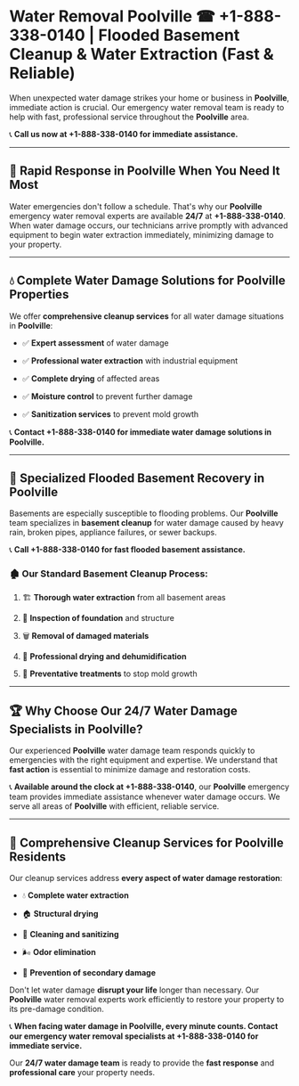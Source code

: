 # Water Removal Poolville ☎ +1-888-338-0140 | Flooded Basement Cleanup & Water Extraction (Fast & Reliable)

When unexpected water damage strikes your home or business in **Poolville**, immediate action is crucial. Our emergency water removal team is ready to help with fast, professional service throughout the **Poolville** area. 

📞 **Call us now at +1-888-338-0140 for immediate assistance.**
---
## 🚀 Rapid Response in Poolville When You Need It Most
Water emergencies don't follow a schedule. That's why our **Poolville** emergency water removal experts are available **24/7** at **+1-888-338-0140**. When water damage occurs, our technicians arrive promptly with advanced equipment to begin water extraction immediately, minimizing damage to your property.
---
## 💧 Complete Water Damage Solutions for Poolville Properties
We offer **comprehensive cleanup services** for all water damage situations in **Poolville**:
- ✅ **Expert assessment** of water damage  
- ✅ **Professional water extraction** with industrial equipment  
- ✅ **Complete drying** of affected areas  
- ✅ **Moisture control** to prevent further damage  
- ✅ **Sanitization services** to prevent mold growth  
📞 **Contact +1-888-338-0140 for immediate water damage solutions in Poolville.**
---
## 🌊 Specialized Flooded Basement Recovery in Poolville
Basements are especially susceptible to flooding problems. Our **Poolville** team specializes in **basement cleanup** for water damage caused by heavy rain, broken pipes, appliance failures, or sewer backups. 
📞 **Call +1-888-338-0140 for fast flooded basement assistance.**
### 🏚️ Our Standard Basement Cleanup Process:
1. 🏗️ **Thorough water extraction** from all basement areas  
2. 🔎 **Inspection of foundation** and structure  
3. 🗑️ **Removal of damaged materials**  
4. 💨 **Professional drying and dehumidification**  
5. 🚫 **Preventative treatments** to stop mold growth  
---
## 🏆 Why Choose Our 24/7 Water Damage Specialists in Poolville?
Our experienced **Poolville** water damage team responds quickly to emergencies with the right equipment and expertise. We understand that **fast action** is essential to minimize damage and restoration costs.
📞 **Available around the clock at +1-888-338-0140**, our **Poolville** emergency team provides immediate assistance whenever water damage occurs. We serve all areas of **Poolville** with efficient, reliable service.
---
## 🧹 Comprehensive Cleanup Services for Poolville Residents
Our cleanup services address **every aspect of water damage restoration**:
- 💧 **Complete water extraction**  
- 🏠 **Structural drying**  
- 🧼 **Cleaning and sanitizing**  
- 🌬️ **Odor elimination**  
- 🚫 **Prevention of secondary damage**  
Don't let water damage **disrupt your life** longer than necessary. Our **Poolville** water removal experts work efficiently to restore your property to its pre-damage condition.
📞 **When facing water damage in Poolville, every minute counts. Contact our emergency water removal specialists at +1-888-338-0140 for immediate service.**
Our **24/7 water damage team** is ready to provide the **fast response** and **professional care** your property needs.

